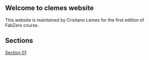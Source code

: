 ## Welcome to clemes website

This website is maintained by Cristiano Lemes for the first edition of FabZero course.

## Sections

[Section 01](section01)
